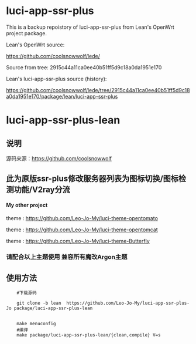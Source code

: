 
# luci-app-ssr-plus

This is a backup repoistory of luci-app-ssr-plus from Lean's OpenWrt project package.

Lean's OpenWrt source:

<https://github.com/coolsnowwolf/lede/>

Source from tree: 2915c44a11ca0ee40b51ff5d9c18a0da1951e170

Lean's luci-app-ssr-plus source (history):

<https://github.com/coolsnowwolf/lede/tree/2915c44a11ca0ee40b51ff5d9c18a0da1951e170/package/lean/luci-app-ssr-plus>

# luci-app-ssr-plus-lean

## 说明
   源码来源：https://github.com/coolsnowwolf

 
## 此为原版ssr-plus修改服务器列表为图标切换/图标检测功能/V2ray分流

#### My other project
      
theme : https://github.com/Leo-Jo-My/luci-theme-opentomato

theme : https://github.com/Leo-Jo-My/luci-theme-opentomcat

theme : https://github.com/Leo-Jo-My/luci-theme-Butterfly

### 请配合以上主题使用 兼容所有魔改Argon主题

## 使用方法
```Brach
    #下载源码
    
    git clone -b lean  https://github.com/Leo-Jo-My/luci-app-ssr-plus-Jo package/luci-app-ssr-plus-lean
 
 
    make menuconfig
    #编译
    make package/luci-app-ssr-plus-lean/{clean,compile} V=s
    


